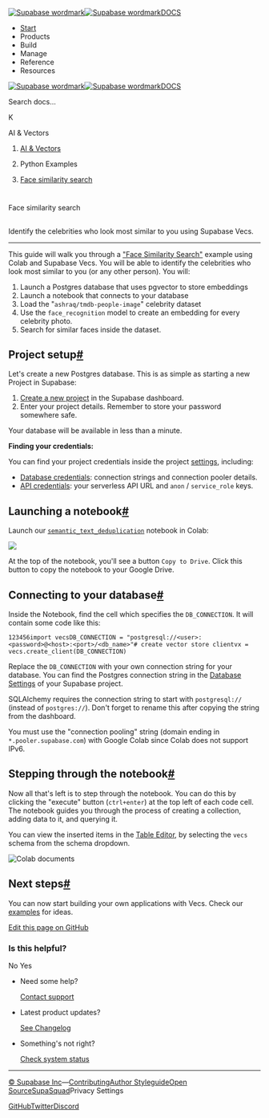 [![Supabase wordmark](https://supabase.com/docs/_next/image?url=%2Fdocs%2Fsupabase-dark.svg&w=256&q=75&dpl=dpl_5BYG5BkQhU19GEfZfhcgAbeGcRQo)![Supabase wordmark](https://supabase.com/docs/_next/image?url=%2Fdocs%2Fsupabase-light.svg&w=256&q=75&dpl=dpl_5BYG5BkQhU19GEfZfhcgAbeGcRQo)DOCS](https://supabase.com/docs)

-   [Start](https://supabase.com/docs/guides/getting-started)
-   Products
-   Build
-   Manage
-   Reference
-   Resources

[![Supabase wordmark](https://supabase.com/docs/_next/image?url=%2Fdocs%2Fsupabase-dark.svg&w=256&q=75&dpl=dpl_5BYG5BkQhU19GEfZfhcgAbeGcRQo)![Supabase wordmark](https://supabase.com/docs/_next/image?url=%2Fdocs%2Fsupabase-light.svg&w=256&q=75&dpl=dpl_5BYG5BkQhU19GEfZfhcgAbeGcRQo)DOCS](https://supabase.com/docs)

Search docs...

K

AI & Vectors

1.  [AI & Vectors](https://supabase.com/docs/guides/ai)

3.  Python Examples

5.  [Face similarity search](https://supabase.com/docs/guides/ai/quickstarts/face-similarity)

# 

Face similarity search

## 

Identify the celebrities who look most similar to you using Supabase Vecs.

* * *

This guide will walk you through a ["Face Similarity Search"](https://github.com/supabase/supabase/blob/master/examples/ai/face_similarity.ipynb) example using Colab and Supabase Vecs. You will be able to identify the celebrities who look most similar to you (or any other person). You will:

1.  Launch a Postgres database that uses pgvector to store embeddings
2.  Launch a notebook that connects to your database
3.  Load the "`ashraq/tmdb-people-image`" celebrity dataset
4.  Use the `face_recognition` model to create an embedding for every celebrity photo.
5.  Search for similar faces inside the dataset.

## Project setup[#](#project-setup)

Let's create a new Postgres database. This is as simple as starting a new Project in Supabase:

1.  [Create a new project](https://database.new/) in the Supabase dashboard.
2.  Enter your project details. Remember to store your password somewhere safe.

Your database will be available in less than a minute.

**Finding your credentials:**

You can find your project credentials inside the project [settings](https://supabase.com/dashboard/project/_/settings/), including:

-   [Database credentials](https://supabase.com/dashboard/project/_/settings/database): connection strings and connection pooler details.
-   [API credentials](https://supabase.com/dashboard/project/_/settings/database): your serverless API URL and `anon` / `service_role` keys.

## Launching a notebook[#](#launching-a-notebook)

Launch our [`semantic_text_deduplication`](https://github.com/supabase/supabase/blob/master/examples/ai/face_similarity.ipynb) notebook in Colab:

[![](https://supabase.com/docs/img/ai/colab-badge.svg)](https://colab.research.google.com/github/supabase/supabase/blob/master/examples/ai/face_similarity.ipynb)

At the top of the notebook, you'll see a button `Copy to Drive`. Click this button to copy the notebook to your Google Drive.

## Connecting to your database[#](#connecting-to-your-database)

Inside the Notebook, find the cell which specifies the `DB_CONNECTION`. It will contain some code like this:

```
123456import vecsDB_CONNECTION = "postgresql://<user>:<password>@<host>:<port>/<db_name>"# create vector store clientvx = vecs.create_client(DB_CONNECTION)
```

Replace the `DB_CONNECTION` with your own connection string for your database. You can find the Postgres connection string in the [Database Settings](https://supabase.com/dashboard/project/_/settings/database) of your Supabase project.

SQLAlchemy requires the connection string to start with `postgresql://` (instead of `postgres://`). Don't forget to rename this after copying the string from the dashboard.

You must use the "connection pooling" string (domain ending in `*.pooler.supabase.com`) with Google Colab since Colab does not support IPv6.

## Stepping through the notebook[#](#stepping-through-the-notebook)

Now all that's left is to step through the notebook. You can do this by clicking the "execute" button (`ctrl+enter`) at the top left of each code cell. The notebook guides you through the process of creating a collection, adding data to it, and querying it.

You can view the inserted items in the [Table Editor](https://supabase.com/dashboard/project/_/editor/), by selecting the `vecs` schema from the schema dropdown.

![Colab documents](https://supabase.com/docs/img/ai/google-colab/colab-documents.png)

## Next steps[#](#next-steps)

You can now start building your own applications with Vecs. Check our [examples](https://supabase.com/docs/guides/ai#examples) for ideas.

[Edit this page on GitHub](https://github.com/supabase/supabase/blob/master/apps/docs/content/guides/ai/quickstarts/face-similarity.mdx)

### Is this helpful?

No Yes

-   Need some help?
    
    [Contact support](https://supabase.com/support)
-   Latest product updates?
    
    [See Changelog](https://supabase.com/changelog)
-   Something's not right?
    
    [Check system status](https://status.supabase.com/)

* * *

[© Supabase Inc](https://supabase.com/)—[Contributing](https://github.com/supabase/supabase/blob/master/apps/docs/DEVELOPERS.md)[Author Styleguide](https://github.com/supabase/supabase/blob/master/apps/docs/CONTRIBUTING.md)[Open Source](https://supabase.com/open-source)[SupaSquad](https://supabase.com/supasquad)Privacy Settings

[GitHub](https://github.com/supabase/supabase)[Twitter](https://twitter.com/supabase)[Discord](https://discord.supabase.com/)